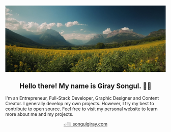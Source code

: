 [![giray songul header](img/nature-min.jpg)](https://www.songulgiray.com)

<h2 align="center">Hello there! My name is Giray Songul. 👋🤓</h2>
<p align="left">I'm an Entrepreneur, Full-Stack Developer, Graphic Designer and Content Creator. I generally develop my own projects. However, I try my best to contribute to open source. Feel free to visit my personal website to learn more about me and my projects.</p>

<div align='center'>
  <a href="https://www.songulgiray.com">👉🏼 songulgiray.com</a>
</div>
